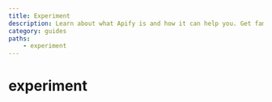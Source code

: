 ```yaml
---
title: Experiment
description: Learn about what Apify is and how it can help you. Get familiar with the platform and take you first steps in using actors.
category: guides
paths:
    - experiment
---
```


# experiment
